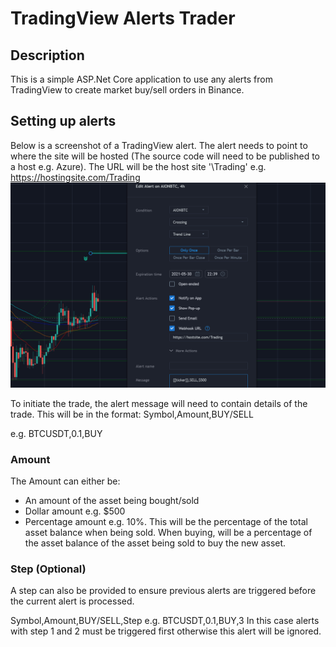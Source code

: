 # TradingView Alerts Trader
## Description
This is a simple ASP.Net Core application to use any alerts from TradingView to create market buy/sell orders in Binance.

## Setting up alerts
Below is a screenshot of a TradingView alert. The alert needs to point to where the site will be hosted (The source code will need to be published to a host e.g. Azure). The URL will be the host site '\Trading' e.g. https://hostingsite.com/Trading 
![Screenshot](https://github.com/Hallupa/TradingViewAlertsTrader/blob/main/Doc/Images/TradingView.png)

To initiate the trade, the alert message will need to contain details of the trade. This will be in the format:
Symbol,Amount,BUY/SELL

e.g. BTCUSDT,0.1,BUY

### Amount
The Amount can either be:
- An amount of the asset being bought/sold
- Dollar amount e.g. $500
- Percentage amount e.g. 10%. This will be the percentage of the total asset balance when being sold. When buying, will be a percentage of the asset balance of the asset being sold to buy the new asset.

### Step (Optional)
A step can also be provided to ensure previous alerts are triggered before the current alert is processed.

Symbol,Amount,BUY/SELL,Step
e.g. BTCUSDT,0.1,BUY,3
In this case alerts with step 1 and 2 must be triggered first otherwise this alert will be ignored.
